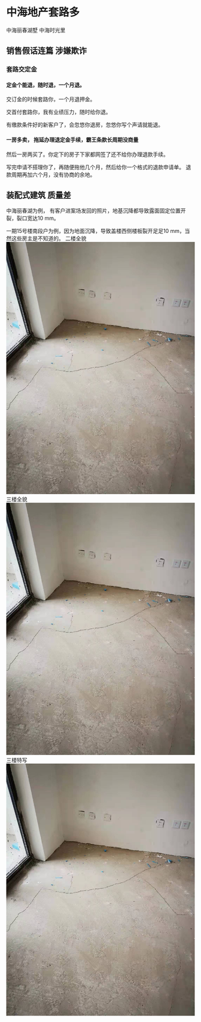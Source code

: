 # 中海地产套路多 
  中海丽春湖墅 中海时光里


## 销售假话连篇 涉嫌欺诈


### 套路交定金

#### 定金个能退，随时退，一个月退。


交订金的时候套路你，一个月退押金。

交首付套路你，我有业绩压力，随时给你退。

有缴款条件好的新客户了，会忽悠你退房，忽悠你写个声请就能退。


#### 一房多卖， 拖延办理退定金手续，霸王条款长周期没商量

然后一房两买了。你定下的房子下家都网签了还不给你办理退款手续。

写完申请不搭理你了，再随便拖他几个月，然后给你一个格式的退款申请单。 退款周期再加六个月，没有协商的余地。


## 装配式建筑 质量差
中海丽春湖为例， 有客户进案场发回的照片，地基沉降都导致露面固定位置开裂，裂口宽达10 mm。

一期15号楼南段户为例，因为地面沉降，导致盖楼西侧楼板裂开足足10 mm，当然这些房主是不知道的。
二楼全貌
<img src="3941611845572_.pic.jpg">
三楼全貌
<img src="3941611845572_.pic.jpg">
三楼特写
<img src="3941611845572_.pic.jpg">
